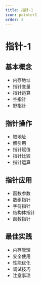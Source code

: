 ```yaml
---
title: 指针-1
icon: pointer1
order: 3
---
```


# 指针-1

## 基本概念
- 内存地址
- 指针变量
- 指针运算
- 空指针
- 野指针

## 指针操作
- 取地址
- 解引用
- 指针赋值
- 指针比较
- 指针运算

## 指针应用
- 函数参数
- 数组指针
- 字符指针
- 结构体指针
- 函数指针

## 最佳实践
- 内存管理
- 安全使用
- 性能优化
- 调试技巧
- 注意事项
